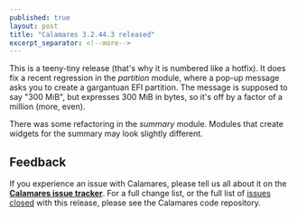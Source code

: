```yaml
---
published: true
layout: post
title: "Calamares 3.2.44.3 released"
excerpt_separator: <!--more-->
---
```


This is a teeny-tiny release (that's why it is numbered like a hotfix).
It does fix a recent regression in the *partition* module, where
a pop-up message asks you to create a gargantuan EFI partition.
The message is supposed to say "300 MiB", but expresses 300 MiB in bytes,
so it's off by a factor of a million (more, even).

<!--more-->

There was some refactoring in the *summary* module. Modules that create
widgets for the summary may look slightly different.

## Feedback ##

If you experience an issue with Calamares, please tell us all about it
on the [**Calamares issue tracker**][1]. For a full change list, or
the full list of [issues closed][2] with this release, please see the
Calamares code repository.

[1]: https://github.com/calamares/calamares/issues
[2]: https://github.com/calamares/calamares/milestone/81
